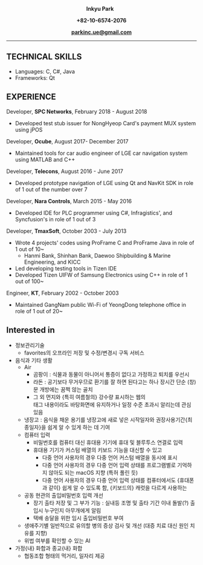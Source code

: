 **<p align="center">Inkyu Park** &nbsp; </p>
**<p align="center">+82-10-6574-2076</p>**
**<p align="center">parkinc.ue@gmail.com</p>**
***

## TECHNICAL SKILLS
* Languages:  C, C#, Java
* Frameworks: Qt

## EXPERIENCE
Developer, **SPC Networks**, February 2018 - August 2018
* Developed test stub issuer for NongHyeop Card's payment MUX system using jPOS

Developer, **Ocube**, August 2017- December 2017
* Maintained tools for car audio engineer of LGE car navigation system using MATLAB and C++

Developer, **Telecons**, August 2016 - June 2017
* Developed prototype navigation of LGE using Qt and NavKit SDK in role of 1 out of the number over 7

Developer, **Nara Controls**, March 2015 - May 2016
* Developed IDE for PLC programmer using C#, Infragistics', and Syncfusion's in role of 1 out of 3

Developer, **TmaxSoft**, October 2003 - July 2013
* Wrote 4 projects' codes using ProFrame C and ProFrame Java in role of 1 out of 10~
  * Hanmi Bank, Shinhan Bank, Daewoo Shipbuilding & Marine Engineering, and KICC 
* Led developing testing tools in Tizen IDE
* Developed Tizen UIFW of Samsung Electronics using C++ in role of 1 out of 100~

Engineer, **KT**, February 2002 - October 2003
* Maintained GangNam public Wi-Fi of YeongDong telephone office in role of 1 out of 20~

## Interested in
* 정보관리기술
  * favorites의 오프라인 저장 및 수정/변경시 구독 서비스 
* 음식과 기타 생활
  * Air 
    * 곰팡이 : 식물과 동물이 아니어서 통증이 없다고 가정하고 퇴치를 우선시
    * 라돈 : 공기보다 무거우므로 환기를 잘 하면 된다고는 하나 장시간 단순 (창)문 개방에는 꿈쩍 않는 골치
    * 그 외 먼지와 {특히 여름철의} 강수량 표시하는 웹의 <div> 태그 내용이라도 바탕화면에 유지하거나 일정 수준 초과시 알리는데 관심 있음
  * 냉장고 : 음식을 채운 용기를 냉장고에 새로 넣은 시작일자와 권장사용기간{최종일자}을 쉽게 알 수 있게 하는 데 기여
  * 컴퓨터 입력
    * 비밀번호를 컴퓨터 대신 휴대용 기기에 휴대 및 블루투스 연결로 입력
    * 휴대용 기기가 커스텀 배열의 키보드 기능을 대신할 수 있고
      * 다중 언어 사용자의 경우 다중 언어 커스텀 배열을 동시에 표시
      * 다중 언어 사용자의 경우 다중 언어 입력 상태를 프로그램별로 기억하지 않아도 되는 macOS 지향 (특허 풀린 듯)
      * 다중 언어 사용자의 경우 다중 언어 입력 상태를 컴퓨터에서도 {휴대폰과 같이} 쉽게 알 수 있도록 함, {키보드의} 캐럿을 다르게 사용하는
  * 공동 현관의 출입비밀번호 입력 개선
    * 장기 출타 저장 및 그 부가 기능 : 실내등 조명 및 출타 기간 이내 돌발(?) 출입시 누구인지 아무개에게 알림
    * 택배 송달을 위한 임시 출입비밀번호 부여
  * 생애주기별 일반적으로 유의할 병의 증상 검사 및 개선 (대증 치료 대신 원인 치유를 지향) 
  * 위법 여부를 확인할 수 있는 AI
* 가정{내} 화합과 종교{내} 화합
  * 협동조합 형태의 먹거리, 일자리 제공 
